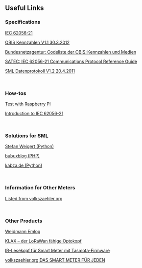 ## Useful Links

### Specifications

[IEC 62056-21](https://www.ungelesen.net/protagWork/media/downloads/solar-steuerung/iec62056-21%7Bed1.0%7Den_.pdf)

[OBIS Kennzahlen V1.1 30.3.2012](http://www.itrona.ch/stuff/F2-2_PJM_5_Zusammenstellung%20OBIS%20Kennzahlen%20V1.1_30.03.2012.pdf)

[Bundesnetzagentur: Codeliste der OBIS-Kennzahlen und Medien](https://www.bundesnetzagentur.de/DE/Beschlusskammern/BK06/BK6_83_Zug_Mess/835_mitteilungen_datenformate/Mitteilung_24/2_EDIFACT-Konsultationsdokumente/Codeliste%20der%20OBIS-Kennzahlen%20und%20Medien%202.4.pdf?__blob=publicationFile&v=1)

[SATEC: IEC 62056-21 Communications Protocol Reference Guide](https://www.satec-global.com/sites/default/files/EM720-IEC-62056-21.pdf)




[SML Datenprotokoll V1.2 20.4.2011](http://www.itrona.ch/stuff/F2-2_PJM_5_Beschreibung%20SML%20Datenprotokoll%20V1.2_26.04.2011.pdf)

<br>

### How-tos

[Test with Raspberry PI](https://shop.weidmann-elektronik.de/media/files_public/9d73b590bf0752a5beff32d229d4497d/HowToRaspberryPi.pdf)

[Introduction to IEC 62056-21](https://github.com/lvzon/dsmr-p1-parser/blob/master/doc/IEC-62056-21-notes.md)

<br>

### Solutions for SML

[Stefan Weigert (Python)](https://www.stefan-weigert.de/php_loader/sml.php)

[bubuxblog (PHP)](http://blog.bubux.de/raspberry-pi-ehz-auslesen/)

[kabza.de (Python)](http://www.kabza.de/MyHome/SmartMeter/SmartMeter.php)

<br>

### Information for Other Meters

[Listed from volkszaehler.org](https://wiki.volkszaehler.org/hardware/channels/meters/power)

<br>

### Other Products

[Weidmann Emlog](http://www.weidmann-elektronik.de/index_Produkte.html)

[KLAX – der LoRaWan fähige Optokopf](https://alpha-omega-technology.de/klax-der-lorawan-faehige-optokopf)

[IR-Lesekopf für Smart Meter mit Tasmota-Firmware](https://www.heise.de/tests/Ausprobiert-Guenstiger-IR-Lesekopf-fuer-Smart-Meter-mit-Tastmota-Firmware-7065559.html)

[volkszaehler.org DAS SMART METER FÜR JEDEN](https://www.volkszaehler.org/)

